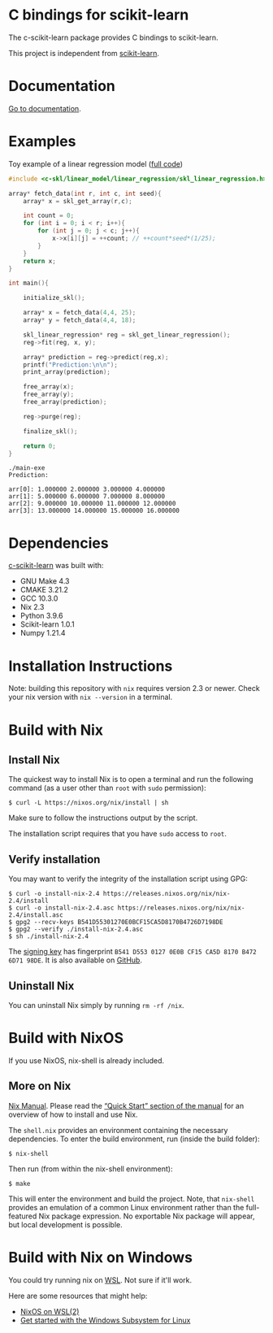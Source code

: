 # C bindings for scikit-learn

The c-scikit-learn package provides C bindings to scikit-learn.

This project is independent from [scikit-learn](https://scikit-learn.org/stable/).

# Documentation

[Go to documentation](https://github.com/Josemarialanda/C-wrapper-scikitlearn/blob/master/DOCUMENTATION.md).

# Examples

Toy example of a linear regression model ([full code](https://github.com/Josemarialanda/c-scikit-learn/blob/master/test-exe/main.c))

```c
#include <c-skl/linear_model/linear_regression/skl_linear_regression.h>

array* fetch_data(int r, int c, int seed){
    array* x = skl_get_array(r,c);

    int count = 0;
    for (int i = 0; i < r; i++){
        for (int j = 0; j < c; j++){
            x->x[i][j] = ++count; // ++count*seed*(1/25);
        }
    }
    return x;
}

int main(){

    initialize_skl();

    array* x = fetch_data(4,4, 25);
    array* y = fetch_data(4,4, 18);

    skl_linear_regression* reg = skl_get_linear_regression();
    reg->fit(reg, x, y);

    array* prediction = reg->predict(reg,x);
    printf("Prediction:\n\n");
    print_array(prediction);

    free_array(x);
    free_array(y);
    free_array(prediction);

    reg->purge(reg);

    finalize_skl();

    return 0;
}
```

```
./main-exe
Prediction:

arr[0]: 1.000000 2.000000 3.000000 4.000000
arr[1]: 5.000000 6.000000 7.000000 8.000000
arr[2]: 9.000000 10.000000 11.000000 12.000000
arr[3]: 13.000000 14.000000 15.000000 16.000000
```

# Dependencies

[c-scikit-learn](https://github.com/Josemarialanda/c-scikit-learn) was built with:

* GNU Make 4.3
* CMAKE 3.21.2
* GCC 10.3.0
* Nix 2.3
* Python 3.9.6
* Scikit-learn 1.0.1
* Numpy 1.21.4

# Installation Instructions

Note: building this repository with `nix` requires version 2.3 or newer. Check your nix version with `nix --version` in a terminal.

# Build with Nix

## Install Nix

The quickest way to install Nix is to open a terminal and run the following command (as a user other than `root` with `sudo` permission):


```console
$ curl -L https://nixos.org/nix/install | sh
```

Make sure to follow the instructions output by the script.

The installation script requires that you have `sudo` access to `root`.

## Verify installation

You may want to verify the integrity of the installation script using GPG:

```console
$ curl -o install-nix-2.4 https://releases.nixos.org/nix/nix-2.4/install
$ curl -o install-nix-2.4.asc https://releases.nixos.org/nix/nix-2.4/install.asc
$ gpg2 --recv-keys B541D55301270E0BCF15CA5D8170B4726D7198DE
$ gpg2 --verify ./install-nix-2.4.asc
$ sh ./install-nix-2.4
```
The [signing key](https://nixos.org/edolstra.gpg) has fingerprint `B541 D553 0127 0E0B CF15 CA5D 8170 B472 6D71 98DE`. It is also available on [GitHub](https://github.com/NixOS/nixos-homepage/blob/master/edolstra.gpg).

## Uninstall Nix

You can uninstall Nix simply by running `rm -rf /nix`.

# Build with NixOS

If you use NixOS, nix-shell is already included.

## More on Nix

[Nix Manual](https://nixos.org/manual/nix/stable). Please read the [“Quick Start” section of the manual](https://nixos.org/manual/nix/stable/quick-start.html) for an overview of how to install and use Nix.

The `shell.nix` provides an environment containing the necessary dependencies. To enter the build environment, run (inside the build folder):

```console
$ nix-shell
```

Then run (from within the nix-shell environment):

```console
$ make
```

This will enter the environment and build the project. Note, that `nix-shell` provides an emulation of a common Linux
environment rather than the full-featured Nix package expression. No exportable Nix package will appear,
but local development is possible.

# Build with Nix on Windows

You could try running nix on [WSL](https://docs.microsoft.com/en-us/windows/wsl/). Not sure if it'll work.

Here are some resources that might help:

* [NixOS on WSL(2)](https://github.com/Trundle/NixOS-WSL)
* [Get started with the Windows Subsystem for Linux](https://docs.microsoft.com/en-us/learn/modules/get-started-with-windows-subsystem-for-linux/)